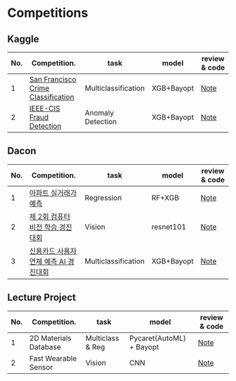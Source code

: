 # Competitions

## Kaggle

| No.  | Competition.                                                 | task                  | model                  |review & code                                                |
| ---- | ------------------------------------------------------------ | --------------------- | --------------------- | ------------------------------------------------------------ |
| 1    | [San Francisco Crime Classification](https://www.kaggle.com/c/sf-crime) |     Multiclassification      |      XGB+Bayopt      | [Note](https://colab.research.google.com/github/sejin-sim/Competitions/blob/main/%5BKAGGLE%5D_San_Francisco_Crime_Classification.ipynb) |
| 2    | [IEEE-CIS Fraud Detection](https://www.kaggle.com/c/ieee-fraud-detection/overview) | Anomaly Detection |      XGB+Bayopt      | [Note](https://colab.research.google.com/github/sejin-sim/Competitions/blob/main/%5BKAGGLE%5D_IEEE_CIS_fraud_detection.ipynb) |

## Dacon

| No.  | Competition.                                                 | task                  | model                  |review & code                                                |
| ---- | ------------------------------------------------------------ | --------------------- | --------------------- | ------------------------------------------------------------ |
| 1    | [아파트 실거래가 예측](https://dacon.io/competitions/official/21265/overview/description/) |   Regression   |  RF+XGB | [Note](https://colab.research.google.com/github/sejin-sim/Competitions/blob/main/%5BDACON%5D_%EC%95%84%ED%8C%8C%ED%8A%B8_%EC%8B%A4%EA%B1%B0%EB%9E%98%EA%B0%80_%EC%98%88%EC%B8%A1.ipynb) |
| 2    | [제 2회 컴퓨터 비전 학습 경진대회](https://dacon.io/competitions/official/235697/overview/) |   Vision   |  resnet101 | [Note](https://colab.research.google.com/github/sejin-sim/Competitions/blob/main/%5BDACON%5D_%EC%A0%9C_2%ED%9A%8C_%EC%BB%B4%ED%93%A8%ED%84%B0_%EB%B9%84%EC%A0%84_%ED%95%99%EC%8A%B5_%EA%B2%BD%EC%A7%84%EB%8C%80%ED%9A%8C.ipynb) |
| 3    | [신용카드 사용자 연체 예측 AI 경진대회](https://dacon.io/competitions/official/235713/data) |   Multiclassification   |  XGB+Bayopt | [Note](https://colab.research.google.com/github/sejin-sim/Competitions/blob/main/%5BDACON%5D_신용카드_사용자_연체_예측_AI_경진대회.ipynb) |

## Lecture Project

| No.  | Competition.                                                 | task                  | model                  |review & code                                                |
| ---- | ------------------------------------------------------------ | --------------------- | --------------------- | ------------------------------------------------------------ |
| 1    | 2D Materials Database |  Multiclass & Reg   |  Pycaret(AutoML) + Bayopt | [Note](https://colab.research.google.com/github/sejin-sim/Competitions/blob/main/%5BLecture%5D_2D_Materials_Database.ipynb) |
| 2    | Fast Wearable Sensor |  Vision   |  CNN | [Note](https://colab.research.google.com/github/ssejin-sim/Competitions/blob/main/%5BLecture%5D_Fast_Wearable_Sensor.ipynb) |

